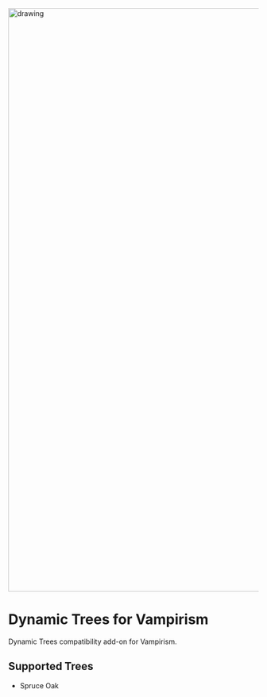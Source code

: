 <img src="https://github.com/Harleyoc1/DynamicTreesVampirism/blob/master/banner.png?raw=true" alt="drawing" width="1176"/>

# Dynamic Trees for Vampirism
Dynamic Trees compatibility add-on for Vampirism.

## Supported Trees
- Spruce Oak
